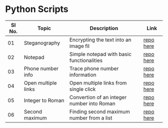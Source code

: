 # Python Scripts

| Sl No. | Topic | Description | Link |  
| --- | --- | --- | --- |  
| 01 | Steganography | Encrypting the text into an image fil | [repo here](https://github.com/nitinkumar30/python-scripts/tree/main/Steganography%20Project) |  
| 02 | Notepad | Simple notepad with basic functionalities | [repo here](https://github.com/nitinkumar30/python-scripts/tree/main/Notepad%20using%20Python) |  
| 03 | Phone number info | Trace phone number information | [repo here](https://github.com/nitinkumar30/python-scripts/tree/main/Phone%20number%20info%20using%20Python) |  
| 04 | Open multiple links | Open multiple links from single click | [repo here](https://github.com/nitinkumar30/python-scripts/tree/main/open-multiple-links-with-python) |  
| 05 | Integer to Roman | Convertion of an integer number into Roman | [repo here](https://github.com/nitinkumar30/python-scripts/blob/main/integer%20to%20roman) |
| 06 | Second maximum | Finding second maximum number from a list | [repo here](https://github.com/nitinkumar30/python-scripts/tree/main/second%20maximum) |





